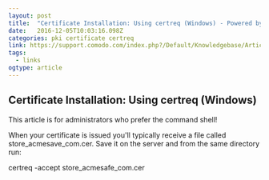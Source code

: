 ```yaml
---
layout: post
title:  "Certificate Installation: Using certreq (Windows) - Powered by Kayako Help Desk Software"
date:   2016-12-05T10:03:16.098Z
categories: pki certificate certreq
link: https://support.comodo.com/index.php?/Default/Knowledgebase/Article/View/814/37/
tags:
  - links
ogtype: article
---
```


## Certificate Installation: Using certreq (Windows)
This article is for administrators who prefer the command shell!


When your certificate is issued you'll typically receive a file called store_acmesave_com.cer. Save it on the server and from the same directory run:

certreq -accept store_acmesafe_com.cer
